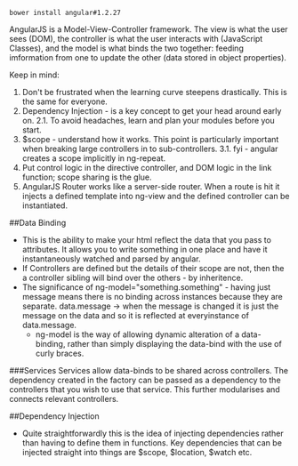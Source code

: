`bower install angular#1.2.27`

AngularJS is a Model-View-Controller framework. The view is what the user sees (DOM), the controller is what the user interacts with (JavaScript Classes), and the model is what binds the two together: feeding imformation from one to update the other (data stored in object properties). 

Keep in mind:

1. Don't be frustrated when the learning curve steepens drastically. This is the same for everyone. 
2. Dependency Injection - is a key concept to get your head around early on. 
    2.1. To avoid headaches, learn and plan your modules before you start.
3. $scope - understand how it works. This point is particularly important when breaking large controllers in to sub-controllers. 
    3.1. fyi - angular creates a scope implicitly in ng-repeat. 
4. Put control logic in the directive controller, and DOM logic in the link function; scope sharing is the glue. 
5. AngularJS Router works like a server-side router. When a route is hit it injects a defined template into ng-view and the defined controller can be instantiated. 

##Data Binding

- This is the ability to make your html reflect the data that you pass to attributes. It allows you to write something in one place and have it instantaneously watched and parsed by angular. 
- If Controllers are defined but the details of their scope are not, then the a controller sibling will bind over the others - by inheritence.
- The significance of ng-model="something.something" - having just message means there is no binding across instances because they are separate. data.message -> when the message is changed it is just the message on the data and so it is reflected at everyinstance of data.message.
    - ng-model is the way of allowing dynamic alteration of a data-binding, rather than simply displaying the data-bind with the use of curly braces.

###Services
Services allow data-binds to be shared across controllers. The dependency created in the factory can be passed as a dependency to the controllers that you wish to use that service. This further modularises and connects relevant controllers. 

##Dependency Injection

- Quite straightforwardly this is the idea of injecting dependencies rather than having to define them in functions. Key dependencies that can be injected straight into things are $scope, $location, $watch etc.









